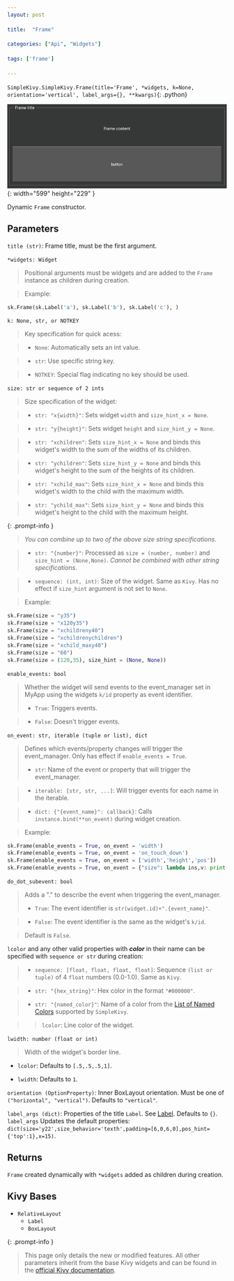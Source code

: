```yaml
---
layout: post

title:  "Frame"

categories: ["Api", "Widgets"]

tags: ['frame']

---
```

`SimpleKivy.SimpleKivy.Frame(title='Frame', *widgets, k=None, orientation='vertical', label_args={}, **kwargs)`{: .python}


![Frame.png](assets/img/docs/Frame.png){: width="599" height="229" }


Dynamic `Frame` constructor.

## Parameters

`title (str)`: Frame title, must be the first argument.



`*widgets: Widget`

> Positional arguments must be widgets and are added to the `Frame` instance as children during creation.

> Example:

```py
sk.Frame(sk.Label('a'), sk.Label('b'), sk.Label('c'), )
```



`k: None, str, or NOTKEY`

> Key specification for quick acess:

> - `None`: Automatically sets an int value.

> - `str`: Use specific string key.

> - `NOTKEY`: Special flag indicating no key should be used.


`size: str or sequence of 2 ints`

> Size specification of the widget:


> - `str: "x{width}"`: Sets widget `width` and `size_hint_x = None`.

> - `str: "y{height}"`: Sets widget `height` and `size_hint_y = None`.

> - `str: "xchildren"`: Sets `size_hint_x = None` and binds this widget's width to the sum of the widths of its children.

> - `str: "ychildren"`: Sets `size_hint_y = None` and binds this widget's height to the sum of the heights of its children.

> - `str: "xchild_max"`: Sets `size_hint_x = None` and binds this widget's width to the child with the maximum width.

> - `str: "ychild_max"`: Sets `size_hint_y = None` and binds this widget's height to the child with the maximum height.


{: .prompt-info }

> *You can combine up to two of the above size string specifications.*

> - `str: "{number}"`: Processed as `size = (number, number)` and `size_hint = (None,None)`. *Cannot be combined with other string specifications*.


> - `sequence: (int, int)`: Size of the widget. Same as `Kivy`. Has no effect if `size_hint` argument is not set to `None`.


> Example:

```py
sk.Frame(size = "y35")
sk.Frame(size = "x120y35")
sk.Frame(size = "xchildreny40")
sk.Frame(size = "xchildrenychildren")
sk.Frame(size = "xchild_maxy40")
sk.Frame(size = "60")
sk.Frame(size = (120,35), size_hint = (None, None))
```

`enable_events: bool`

> Whether the widget will send events to the event_manager set in MyApp using the widgets `k/id` property as event identifier.
> - `True`: Triggers events.

> - `False`: Doesn't trigger events.


`on_event: str, iterable (tuple or list), dict`

> Defines which events/property changes will trigger the event_manager. Only has effect if `enable_events = True`.
> - `str`: Name of the event or property that will trigger the event_manager.

> - `iterable: [str, str, ...]`: Will trigger events for each name in the iterable.

> - `dict: {"{event_name}": callback}`: Calls `instance.bind(**on_event)` during widget creation.


> Example:

```py
sk.Frame(enable_events = True, on_event = 'width')
sk.Frame(enable_events = True, on_event = 'on_touch_down')
sk.Frame(enable_events = True, on_event = ['width','height','pos'])
sk.Frame(enable_events = True, on_event = {"size": lambda ins,v: print("size =",v)})

```

`do_dot_subevent: bool`

> Adds a "." to describe the event when triggering the event_manager.
> - `True`: The event identifier is `str(widget.id)+".{event_name}"`.

> - `False`: The event identifier is the same as the widget's `k/id`.

> Default is `False`.



`lcolor` and any other valid properties with ***color*** in their name can be specified with `sequence or str` during creation:

> - `sequence: [float, float, float, float]`: Sequence `(list or tuple)` of 4 `float` numbers (0.0-1.0). Same as `Kivy`.

> - `str: "{hex_string}"`: Hex color in the format `"#000000"`.

> - `str: "{named_color}"`: Name of a color from the [List of Named Colors](/posts/named_colors) supported by `SimpleKivy`.


>> `lcolor`: Line color of the widget.


`lwidth: number (float or int)`

> Width of the widget's border line.


- `lcolor`: Defaults to `[.5,.5,.5,1]`.

- `lwidth`: Defaults to `1`.


`orientation (OptionProperty)`: Inner BoxLayout orientation. Must be one of `("horizontal", "vertical")`. Defaults to `"vertical"`.


`label_args (dict)`: Properties of the title `Label`. See [Label](/posts/Label/). Defaults to `{}`. `label_args` Updates the default properties: `dict(size='y22',size_behavior='texth',padding=[6,0,6,0],pos_hint={'top':1},x=15)`.


## Returns

`Frame` created dynamically with `*widgets` added as children during creation.

## Kivy Bases

- `RelativeLayout`
    - `Label`
    - `BoxLayout`


{: .prompt-info }

> This page only details the new or modified features. All other parameters inherit from the base Kivy widgets and can be found in the [official Kivy documentation](https://kivy.org/doc/stable).

